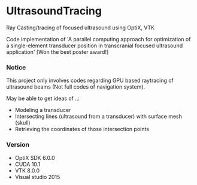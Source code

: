 # UltrasoundTracing
Ray Casting/tracing of focused ultrasound using OptiX, VTK

Code implementation of 'A parallel computing approach for optimization of a single-element transducer 
position in transcranial focused ultrasound application' [Won the best poster award!]

### Notice
This project only involves codes regarding GPU based raytracing of ultrasound beams (Not full codes of navigation system).

May be able to get ideas of ..:
-  Modeling a transducer
-  Intersecting lines (ultrasound from a transducer) with surface mesh (skull)
-  Retrieving the coordinates of those intersection points

### Version
- OptiX SDK 6.0.0
- CUDA 10.1
- VTK 8.0.0
- Visual studio 2015
